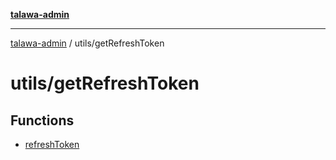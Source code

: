[**talawa-admin**](../../README.md)

***

[talawa-admin](../../modules.md) / utils/getRefreshToken

# utils/getRefreshToken

## Functions

- [refreshToken](functions/refreshToken.md)
